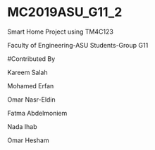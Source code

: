 # MC2019ASU_G11_2

Smart Home Project using TM4C123 

Faculty of Engineering-ASU Students-Group G11 


#Contributed By


Kareem Salah 


Mohamed Erfan


Omar Nasr-Eldin


Fatma Abdelmoniem


Nada Ihab


Omar Hesham


